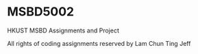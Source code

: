 # MSBD5002

HKUST MSBD Assignments and Project

All rights of coding assignments reserved by Lam Chun Ting Jeff
